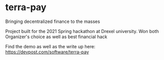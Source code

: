 # terra-pay
Bringing decentralized finance to the masses

Project built for the 2021 Spring hackathon at Drexel university. 
Won both Organizer's choice as well as best financial hack

Find the demo as well as the write up here:
https://devpost.com/software/terra-pay
